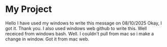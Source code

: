 # My Project
Hello I have used my windows to write this message on 08/10/2025
Okay, I got it. Thank you. I also used windows web github to write this. 
Well receiced from windows bash.
Well. I couldn't pull from mac so i make a change in window. 
Got it from mac web.
